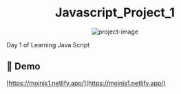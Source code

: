 <h1 align="center" id="title">Javascript_Project_1</h1>

<p align="center"><img src="https://socialify.git.ci/Moinnazeer/JavaSCript_Project1/image?font=Source%20Code%20Pro&amp;forks=1&amp;issues=1&amp;language=1&amp;name=1&amp;owner=1&amp;pattern=Floating%20Cogs&amp;pulls=1&amp;stargazers=1&amp;theme=Dark" alt="project-image"></p>

<p id="description">Day 1 of Learning Java Script</p>

<h2>🚀 Demo</h2>

[https://moinjs1.netlify.app/](https://moinjs1.netlify.app/)
